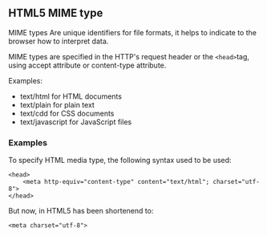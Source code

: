 ## HTML5 MIME type

MIME types Are unique identifiers for file formats, it helps to indicate to the browser how to interpret data.

MIME types are specified in the HTTP's request header or the ```<head>```tag, using accept attribute or content-type attribute.

Examples:
- text/html for HTML documents
- text/plain for plain text
- text/cdd for CSS documents
- text/javascript for JavaScript files


### Examples 

To specify HTML media type, the following syntax used to be used:

```
<head>
    <meta http-equiv="content-type" content="text/html"; charset="utf-8">
</head>
```  

But now, in HTML5 has been shortenend to:

```<meta charset="utf-8">```


